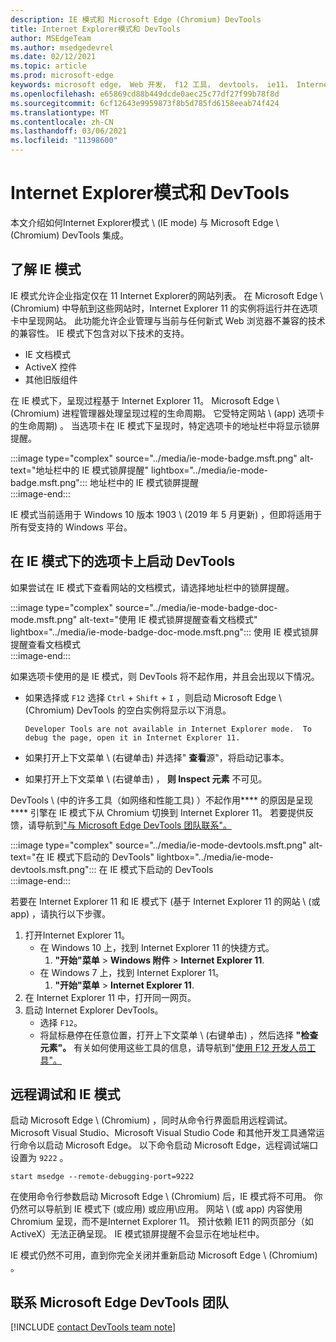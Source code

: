 ```yaml
---
description: IE 模式和 Microsoft Edge (Chromium) DevTools
title: Internet Explorer模式和 DevTools
author: MSEdgeTeam
ms.author: msedgedevrel
ms.date: 02/12/2021
ms.topic: article
ms.prod: microsoft-edge
keywords: microsoft edge， Web 开发， f12 工具， devtools， ie11， Internet Explorer 11， ie 模式
ms.openlocfilehash: e65869cd88b449dcde0aec25c77df27f99b78f8d
ms.sourcegitcommit: 6cf12643e9959873f8b5d785fd6158eeab74f424
ms.translationtype: MT
ms.contentlocale: zh-CN
ms.lasthandoff: 03/06/2021
ms.locfileid: "11398600"
---
```

# <a name="internet-explorer-mode-and-the-devtools"></a>Internet Explorer模式和 DevTools  

本文介绍如何Internet Explorer模式 \ (IE mode\) 与 Microsoft Edge \ (Chromium\) DevTools 集成。  

## <a name="understanding-ie-mode"></a>了解 IE 模式  

IE 模式允许企业指定仅在 11 Internet Explorer的网站列表。  在 Microsoft Edge \ (Chromium\) 中导航到这些网站时，Internet Explorer 11 的实例将运行并在选项卡中呈现网站。 此功能允许企业管理与当前与任何新式 Web 浏览器不兼容的技术的兼容性。  IE 模式下包含对以下技术的支持。  

*   IE 文档模式  
*   ActiveX 控件  
*   其他旧版组件  

在 IE 模式下，呈现过程基于 Internet Explorer 11。  Microsoft Edge \ (Chromium\) 进程管理器处理呈现过程的生命周期。  它受特定网站 \ (app\) 选项卡的生命周期) 。  当选项卡在 IE 模式下呈现时，特定选项卡的地址栏中将显示锁屏提醒。  

:::image type="complex" source="../media/ie-mode-badge.msft.png" alt-text="地址栏中的 IE 模式锁屏提醒" lightbox="../media/ie-mode-badge.msft.png":::
   地址栏中的 IE 模式锁屏提醒  
:::image-end:::  

IE 模式当前适用于 Windows 10 版本 1903 \ (2019 年 5 月更新\) ，但即将适用于所有受支持的 Windows 平台。  

## <a name="launching-the-devtools-on-a-tab-in-ie-mode"></a>在 IE 模式下的选项卡上启动 DevTools  

如果尝试在 IE 模式下查看网站的文档模式，请选择地址栏中的锁屏提醒。  

:::image type="complex" source="../media/ie-mode-badge-doc-mode.msft.png" alt-text="使用 IE 模式锁屏提醒查看文档模式" lightbox="../media/ie-mode-badge-doc-mode.msft.png":::
   使用 IE 模式锁屏提醒查看文档模式  
:::image-end:::  

如果选项卡使用的是 IE 模式，则 DevTools 将不起作用，并且会出现以下情况。

*   如果选择或 `F12` 选择 `Ctrl` + `Shift` + `I` ，则启动 Microsoft Edge \ (Chromium\) DevTools 的空白实例将显示以下消息。  
    
    ```text
    Developer Tools are not available in Internet Explorer mode.  To debug the page, open it in Internet Explorer 11.
    ```  
    
*   如果打开上下文菜单 \ (右键单击\) 并选择" **查看**源"，将启动记事本。  
*   如果打开上下文菜单 \ (右键单击\) ， **则 Inspect 元素** 不可见。  

DevTools \ (中的许多工具（如网络和性能工具\) ）不起作用**** 的原因是呈现**** 引擎在 IE 模式下从 Chromium 切换到 Internet Explorer 11。  若要提供反馈，请导航到["与 Microsoft Edge DevTools 团队联系"。](#getting-in-touch-with-the-microsoft-edge-devtools-team)  

:::image type="complex" source="../media/ie-mode-devtools.msft.png" alt-text="在 IE 模式下启动的 DevTools" lightbox="../media/ie-mode-devtools.msft.png":::
   在 IE 模式下启动的 DevTools  
:::image-end:::  

若要在 Internet Explorer 11 和 IE 模式下 (基于 Internet Explorer 11 的网站 \ (或 app\) ，请执行以下步骤。  

1.  打开Internet Explorer 11。  
    *   在 Windows 10 上，找到 Internet Explorer 11 的快捷方式。
        1.  **"开始"菜单**  > **Windows 附件**  > **Internet Explorer 11**.  
    *   在 Windows 7 上，找到 Internet Explorer 11。
        1.  **"开始"菜单**  > **Internet Explorer 11**.  
1.  在 Internet Explorer 11 中，打开同一网页。  
1.  启动 Internet Explorer DevTools。  
    *   选择 `F12`。  
    *   将鼠标悬停在任意位置，打开上下文菜单 \ (右键单击\) ，然后选择 **"检查元素"。**  有关如何使用这些工具的信息，请导航到"[使用 F12 开发人员工具"。][PreviousVersionsWindowsInternetExplorerDeveloperSamplesbg182326]  

## <a name="remote-debugging-and-ie-mode"></a>远程调试和 IE 模式  

启动 Microsoft Edge \ (Chromium\) ，同时从命令行界面启用远程调试。  Microsoft Visual Studio、Microsoft Visual Studio Code 和其他开发工具通常运行命令以启动 Microsoft Edge。  以下命令启动 Microsoft Edge，远程调试端口设置为 `9222` 。  

```shell
start msedge --remote-debugging-port=9222
```  

在使用命令行参数启动 Microsoft Edge \ (Chromium\) 后，IE 模式将不可用。  你仍然可以导航到 IE 模式下 (或应用) 或应用\应用。  网站 \ (或 app\) 内容使用 Chromium 呈现，而不是Internet Explorer 11。  预计依赖 IE11 的网页部分（如ActiveX）无法正确呈现。  IE 模式锁屏提醒不会显示在地址栏中。  

IE 模式仍然不可用，直到你完全关闭并重新启动 Microsoft Edge \ (Chromium\) 。  

## <a name="getting-in-touch-with-the-microsoft-edge-devtools-team"></a>联系 Microsoft Edge DevTools 团队  

[!INCLUDE [contact DevTools team note](../includes/contact-devtools-team-note.md)]  

<!-- links -->  

[PreviousVersionsWindowsInternetExplorerDeveloperSamplesbg182326]: /previous-versions/windows/internet-explorer/ie-developer/samples/bg182326(v%3dvs.85) "使用 F12 开发人员工具|Microsoft Docs"  
